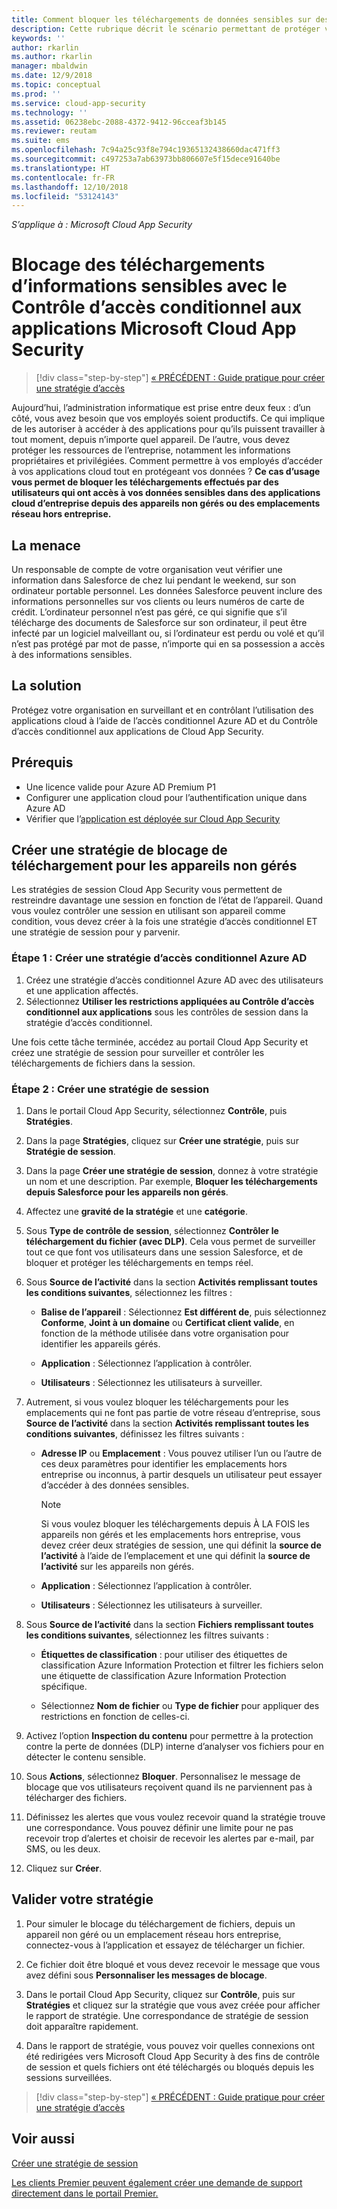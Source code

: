```yaml
---
title: Comment bloquer les téléchargements de données sensibles sur des appareils non gérés à l’aide du Contrôle d’accès conditionnel aux applications de Cloud App Security | Microsoft Docs
description: Cette rubrique décrit le scénario permettant de protéger votre organisation contre les téléchargements de données sensibles sur des appareils non gérés en utilisant les fonctionnalités du proxy inversé Azure AD.
keywords: ''
author: rkarlin
ms.author: rkarlin
manager: mbaldwin
ms.date: 12/9/2018
ms.topic: conceptual
ms.prod: ''
ms.service: cloud-app-security
ms.technology: ''
ms.assetid: 06238ebc-2088-4372-9412-96cceaf3b145
ms.reviewer: reutam
ms.suite: ems
ms.openlocfilehash: 7c94a25c93f8e794c19365132438660dac471ff3
ms.sourcegitcommit: c497253a7ab63973bb806607e5f15dece91640be
ms.translationtype: HT
ms.contentlocale: fr-FR
ms.lasthandoff: 12/10/2018
ms.locfileid: "53124143"
---
```

*S’applique à : Microsoft Cloud App Security*



# <a name="blocking-downloads-of-sensitive-information-using-microsoft-cloud-app-security-conditional-access-app-control"></a>Blocage des téléchargements d’informations sensibles avec le Contrôle d’accès conditionnel aux applications Microsoft Cloud App Security

>[!div class="step-by-step"]
[« PRÉCÉDENT : Guide pratique pour créer une stratégie d’accès](access-policy-aad.md)

Aujourd’hui, l’administration informatique est prise entre deux feux : d’un côté, vous avez besoin que vos employés soient productifs. Ce qui implique de les autoriser à accéder à des applications pour qu’ils puissent travailler à tout moment, depuis n’importe quel appareil. De l’autre, vous devez protéger les ressources de l’entreprise, notamment les informations propriétaires et privilégiées. Comment permettre à vos employés d’accéder à vos applications cloud tout en protégeant vos données ? **Ce cas d’usage vous permet de bloquer les téléchargements effectués par des utilisateurs qui ont accès à vos données sensibles dans des applications cloud d’entreprise depuis des appareils non gérés ou des emplacements réseau hors entreprise.**


## <a name="the-threat"></a>La menace
Un responsable de compte de votre organisation veut vérifier une information dans Salesforce de chez lui pendant le weekend, sur son ordinateur portable personnel. Les données Salesforce peuvent inclure des informations personnelles sur vos clients ou leurs numéros de carte de crédit. L’ordinateur personnel n’est pas géré, ce qui signifie que s’il télécharge des documents de Salesforce sur son ordinateur, il peut être infecté par un logiciel malveillant ou, si l’ordinateur est perdu ou volé et qu’il n’est pas protégé par mot de passe, n’importe qui en sa possession a accès à des informations sensibles. 

## <a name="the-solution"></a>La solution
Protégez votre organisation en surveillant et en contrôlant l’utilisation des applications cloud à l’aide de l’accès conditionnel Azure AD et du Contrôle d’accès conditionnel aux applications de Cloud App Security.  

## <a name="prerequisites"></a>Prérequis

- Une licence valide pour Azure AD Premium P1
- Configurer une application cloud pour l’authentification unique dans Azure AD  
- Vérifier que l’[application est déployée sur Cloud App Security](proxy-deployment-aad.md)

## <a name="create-a-block-download-policy-for-unmanaged-devices"></a>Créer une stratégie de blocage de téléchargement pour les appareils non gérés  

Les stratégies de session Cloud App Security vous permettent de restreindre davantage une session en fonction de l’état de l’appareil. Quand vous voulez contrôler une session en utilisant son appareil comme condition, vous devez créer à la fois une stratégie d’accès conditionnel ET une stratégie de session pour y parvenir.  

### <a name="step-1-create-an-azure-ad-conditional-access-policy"></a>Étape 1 : Créer une stratégie d’accès conditionnel Azure AD

1. Créez une stratégie d’accès conditionnel Azure AD avec des utilisateurs et une application affectés.
2. Sélectionnez **Utiliser les restrictions appliquées au Contrôle d’accès conditionnel aux applications** sous les contrôles de session dans la stratégie d’accès conditionnel.   

Une fois cette tâche terminée, accédez au portail Cloud App Security et créez une stratégie de session pour surveiller et contrôler les téléchargements de fichiers dans la session.

### <a name="step-2-create-a-session-policy"></a>Étape 2 : Créer une stratégie de session

1. Dans le portail Cloud App Security, sélectionnez **Contrôle**, puis **Stratégies**. 

2. Dans la page **Stratégies**, cliquez sur **Créer une stratégie**, puis sur **Stratégie de session**.
 
3. Dans la page **Créer une stratégie de session**, donnez à votre stratégie un nom et une description. Par exemple, **Bloquer les téléchargements depuis Salesforce pour les appareils non gérés**.

4. Affectez une **gravité de la stratégie** et une **catégorie**.

5. Sous **Type de contrôle de session**, sélectionnez **Contrôler le téléchargement du fichier (avec DLP)**. Cela vous permet de surveiller tout ce que font vos utilisateurs dans une session Salesforce, et de bloquer et protéger les téléchargements en temps réel.

6. Sous **Source de l’activité** dans la section **Activités remplissant toutes les conditions suivantes**, sélectionnez les filtres : 
    
   - **Balise de l’appareil** : Sélectionnez **Est différent de**, puis sélectionnez **Conforme**, **Joint à un domaine** ou **Certificat client valide**, en fonction de la méthode utilisée dans votre organisation pour identifier les appareils gérés. 
    
   - **Application** : Sélectionnez l’application à contrôler.  

   - **Utilisateurs** : Sélectionnez les utilisateurs à surveiller.  
    
7. Autrement, si vous voulez bloquer les téléchargements pour les emplacements qui ne font pas partie de votre réseau d’entreprise, sous **Source de l’activité** dans la section **Activités remplissant toutes les conditions suivantes**, définissez les filtres suivants : 

   - **Adresse IP** ou **Emplacement** : Vous pouvez utiliser l’un ou l’autre de ces deux paramètres pour identifier les emplacements hors entreprise ou inconnus, à partir desquels un utilisateur peut essayer d’accéder à des données sensibles.

     > [!NOTE]
     > Si vous voulez bloquer les téléchargements depuis À LA FOIS les appareils non gérés et les emplacements hors entreprise, vous devez créer deux stratégies de session, une qui définit la **source de l’activité** à l’aide de l’emplacement et une qui définit la **source de l’activité** sur les appareils non gérés.
 
   - **Application** : Sélectionnez l’application à contrôler.    
   
   - **Utilisateurs** : Sélectionnez les utilisateurs à surveiller.  

8. Sous **Source de l’activité** dans la section **Fichiers remplissant toutes les conditions suivantes**, sélectionnez les filtres suivants : 
   
   - **Étiquettes de classification** : pour utiliser des étiquettes de classification Azure Information Protection et filtrer les fichiers selon une étiquette de classification Azure Information Protection spécifique.
   
   - Sélectionnez **Nom de fichier** ou **Type de fichier** pour appliquer des restrictions en fonction de celles-ci.
9. Activez l’option **Inspection du contenu** pour permettre à la protection contre la perte de données (DLP) interne d’analyser vos fichiers pour en détecter le contenu sensible. 

10. Sous **Actions**, sélectionnez **Bloquer**. Personnalisez le message de blocage que vos utilisateurs reçoivent quand ils ne parviennent pas à télécharger des fichiers.  

11. Définissez les alertes que vous voulez recevoir quand la stratégie trouve une correspondance. Vous pouvez définir une limite pour ne pas recevoir trop d’alertes et choisir de recevoir les alertes par e-mail, par SMS, ou les deux.

12. Cliquez sur **Créer**.  
 

## <a name="validate-your-policy"></a>Valider votre stratégie 

1. Pour simuler le blocage du téléchargement de fichiers, depuis un appareil non géré ou un emplacement réseau hors entreprise, connectez-vous à l’application et essayez de télécharger un fichier. 

2. Ce fichier doit être bloqué et vous devez recevoir le message que vous avez défini sous **Personnaliser les messages de blocage**. 

3. Dans le portail Cloud App Security, cliquez sur **Contrôle**, puis sur **Stratégies** et cliquez sur la stratégie que vous avez créée pour afficher le rapport de stratégie. Une correspondance de stratégie de session doit apparaître rapidement. 

4. Dans le rapport de stratégie, vous pouvez voir quelles connexions ont été redirigées vers Microsoft Cloud App Security à des fins de contrôle de session et quels fichiers ont été téléchargés ou bloqués depuis les sessions surveillées.


>[!div class="step-by-step"]
[« PRÉCÉDENT : Guide pratique pour créer une stratégie d’accès](access-policy-aad.md)



## <a name="see-also"></a>Voir aussi  
[Créer une stratégie de session](session-policy-aad.md)   

[Les clients Premier peuvent également créer une demande de support directement dans le portail Premier.](https://premier.microsoft.com/)  
  
  
